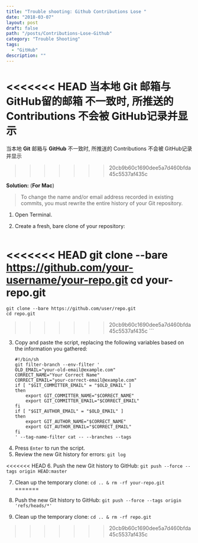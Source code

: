```yaml
---
title: "Trouble shooting: Github Contributions Lose "
date: "2018-03-07"
layout: post
draft: false
path: "/posts/Contributions-Lose-Github"
category: "Trouble Shooting"
tags:
  - "GitHub"
description: ""
---
```

<<<<<<< HEAD
当本地 **Git** 邮箱与 **GitHub**留的邮箱 不一致时, 所推送的 Contributions 不会被 GitHub记录并显示  
=======
当本地 **Git** 邮箱与 **GitHub** 不一致时, 所推送的 Contributions 不会被 GitHub记录并显示  
>>>>>>> 20cb9b60c1690dee5a7d460bfda45c5537af435c

**Solution:** (**For Mac**)
>To change the name and/or email address recorded in existing commits, you must rewrite the entire history of your Git repository.

1. Open Terminal.  

2. Create a fresh, bare clone of your repository:
    ```  
<<<<<<< HEAD
    git clone --bare https://github.com/your-username/your-repo.git
    cd your-repo.git
=======
    git clone --bare https://github.com/user/repo.git
    cd repo.git
>>>>>>> 20cb9b60c1690dee5a7d460bfda45c5537af435c
    ```
3. Copy and paste the script, replacing the following variables based on the information you gathered:
    ```
    #!/bin/sh
    git filter-branch --env-filter '
    OLD_EMAIL="your-old-email@example.com"
    CORRECT_NAME="Your Correct Name"
    CORRECT_EMAIL="your-correct-email@example.com"
    if [ "$GIT_COMMITTER_EMAIL" = "$OLD_EMAIL" ]
    then
        export GIT_COMMITTER_NAME="$CORRECT_NAME"
        export GIT_COMMITTER_EMAIL="$CORRECT_EMAIL"
    fi
    if [ "$GIT_AUTHOR_EMAIL" = "$OLD_EMAIL" ]
    then
        export GIT_AUTHOR_NAME="$CORRECT_NAME"
        export GIT_AUTHOR_EMAIL="$CORRECT_EMAIL"
    fi
    ' --tag-name-filter cat -- --branches --tags
    ```
4. Press `Enter` to run the script.
5. Review the new Git history for errors: `git log`  

<<<<<<< HEAD
6. Push the new Git history to GitHub: `git push --force --tags origin HEAD:master`  

7. Clean up the temporary clone: `cd .. & rm -rf your-repo.git`    
=======
6. Push the new Git history to GitHub: `git push --force --tags origin 'refs/heads/*'`  

7. Clean up the temporary clone: `cd .. & rm -rf repo.git`    
>>>>>>> 20cb9b60c1690dee5a7d460bfda45c5537af435c

